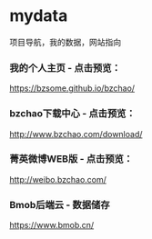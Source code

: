 # mydata
项目导航，我的数据，网站指向

### 我的个人主页 - 点击预览：

https://bzsome.github.io/bzchao/

### bzchao下载中心 - 点击预览：
http://www.bzchao.com/download/

### 菁英微博WEB版 - 点击预览：
http://weibo.bzchao.com/

### Bmob后端云 - 数据储存
https://www.bmob.cn/
